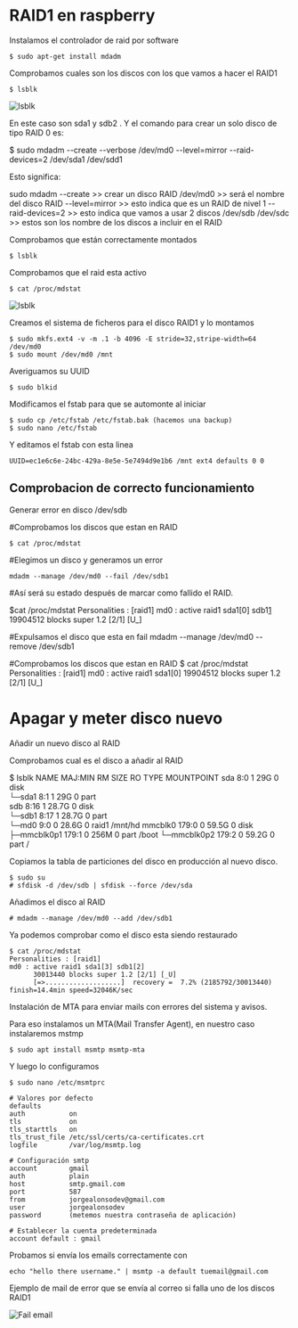 # RAID1 en raspberry

Instalamos el controlador de raid por software

```
$ sudo apt-get install mdadm
```
Comprobamos cuales son los discos con los que vamos a hacer el RAID1

```
$ lsblk
```
![lsblk](https://imgur.com/ISbrmDO.png)

En este caso son sda1 y sdb2 . Y el comando para crear un solo disco de tipo RAID 0 es:

$ sudo mdadm --create --verbose /dev/md0 --level=mirror --raid-devices=2 /dev/sda1 /dev/sdd1

Esto significa:

sudo mdadm --create >> crear un disco RAID
/dev/md0 >> será el nombre del disco RAID
--level=mirror  >> esto indica que es un RAID de nivel 1
--raid-devices=2 >> esto indica que vamos a usar 2 discos
/dev/sdb /dev/sdc >> estos son los nombre de los discos a incluir en el RAID

Comprobamos que están correctamente montados

```
$ lsblk
```


Comprobamos que el raid esta activo

```
$ cat /proc/mdstat
```
![lsblk](https://imgur.com/QqnC8WL.png)


Creamos el sistema de ficheros para el disco RAID1 y lo montamos

```
$ sudo mkfs.ext4 -v -m .1 -b 4096 -E stride=32,stripe-width=64 /dev/md0
$ sudo mount /dev/md0 /mnt
```
Averiguamos su  UUID

```
$ sudo blkid
```


Modificamos el fstab para que se automonte al iniciar
```
$ sudo cp /etc/fstab /etc/fstab.bak (hacemos una backup)
$ sudo nano /etc/fstab
```
Y editamos el fstab con esta linea

```
UUID=ec1e6c6e-24bc-429a-8e5e-5e7494d9e1b6 /mnt ext4 defaults 0 0
```

## Comprobacion de correcto funcionamiento

Generar error en disco /dev/sdb 

#Comprobamos los discos que estan en RAID
```
$ cat /proc/mdstat
```
#Elegimos un disco y generamos un error
```
mdadm --manage /dev/md0 --fail /dev/sdb1
```
#Así será su estado después de marcar como fallido el RAID.

$cat /proc/mdstat 
Personalities : [raid1] 
md0 : active raid1 sda1[0] sdb1[1](F)
      19904512 blocks super 1.2 [2/1] [U_]


#Expulsamos el disco que esta en fail
mdadm --manage /dev/md0 --remove /dev/sdb1

#Comprobamos los discos que estan en RAID
$ cat /proc/mdstat 
Personalities : [raid1] 
md0 : active raid1 sda1[0]
      19904512 blocks super 1.2 [2/1] [U_]

# Apagar y meter disco nuevo

Añadir un nuevo disco al RAID

Comprobamos cual es el disco a añadir al RAID

$ lsblk 
NAME        MAJ:MIN RM  SIZE RO TYPE  MOUNTPOINT
sda           8:0    1   29G  0 disk  
└─sda1        8:1    1   29G  0 part  
sdb           8:16   1 28.7G  0 disk  
└─sdb1        8:17   1 28.7G  0 part  
  └─md0       9:0    0 28.6G  0 raid1 /mnt/hd
mmcblk0     179:0    0 59.5G  0 disk  
├─mmcblk0p1 179:1    0  256M  0 part  /boot
└─mmcblk0p2 179:2    0 59.2G  0 part  /

Copiamos la tabla de particiones del disco en producción al nuevo disco.

```
$ sudo su
# sfdisk -d /dev/sdb | sfdisk --force /dev/sda
```
Añadimos el disco al RAID
```
# mdadm --manage /dev/md0 --add /dev/sdb1
```
Ya podemos comprobar como el disco esta siendo restaurado

```
$ cat /proc/mdstat
Personalities : [raid1] 
md0 : active raid1 sda1[3] sdb1[2]
      30013440 blocks super 1.2 [2/1] [_U]
      [=>...................]  recovery =  7.2% (2185792/30013440) finish=14.4min speed=32046K/sec
```

Instalación de MTA para enviar mails con errores del sistema y avisos.

Para eso instalamos un MTA(Mail Transfer Agent), en nuestro caso instalaremos mstmp

```
$ sudo apt install msmtp msmtp-mta
```
Y luego lo configuramos 


```
$ sudo nano /etc/msmtprc

# Valores por defecto                      
defaults
auth           on
tls            on
tls_starttls   on
tls_trust_file /etc/ssl/certs/ca-certificates.crt
logfile        /var/log/msmtp.log

# Configuración smtp          
account        gmail
auth           plain
host           smtp.gmail.com
port           587
from           jorgealonsodev@gmail.com
user           jorgealonsodev
password       (metemos nuestra contraseña de aplicación)

# Establecer la cuenta predeterminada
account default : gmail
```
Probamos si envía los emails correctamente con

```
echo "hello there username." | msmtp -a default tuemail@gmail.com
```
Ejemplo de mail de error que se envía al correo si falla uno de los discos RAID1

![Fail email](https://imgur.com/P8HiGw1.png)